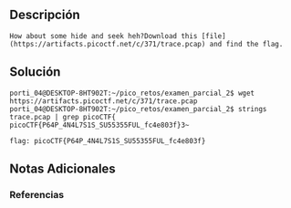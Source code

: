 ## Descripción 
```
How about some hide and seek heh?Download this [file](https://artifacts.picoctf.net/c/371/trace.pcap) and find the flag.
```
[](https://github.com/armandoportillo0101/Seguridad-de-Redes/blob/main/Plantilla.md#objetivo)
## Solución
```
porti_04@DESKTOP-8HT902T:~/pico_retos/examen_parcial_2$ wget https://artifacts.picoctf.net/c/371/trace.pcap
porti_04@DESKTOP-8HT902T:~/pico_retos/examen_parcial_2$ strings trace.pcap | grep picoCTF{
picoCTF{P64P_4N4L7S1S_SU55355FUL_fc4e803f}3~

flag: picoCTF{P64P_4N4L7S1S_SU55355FUL_fc4e803f}
```
[](https://github.com/armandoportillo0101/Seguridad-de-Redes/blob/main/Plantilla.md#soluci%C3%B3n)

## Notas Adicionales

[](https://github.com/armandoportillo0101/Seguridad-de-Redes/blob/main/Plantilla.md#notas-adicionales)

### Referencias
